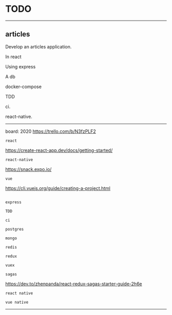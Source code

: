 # TODO

-----
## articles

Develop an articles application.

In react

Using express

A db

docker-compose

TDD

ci.

react-native.

-----

board: 2020 https://trello.com/b/N3fzPLF2

```
react
```
https://create-react-app.dev/docs/getting-started/

```
react-native
```
https://snack.expo.io/
```
vue
```
https://cli.vuejs.org/guide/creating-a-project.html
```

express

TDD

ci

postgres

mongo

redis

redux

vuex

sagas
```
https://dev.to/zhenpanda/react-redux-sagas-starter-guide-2h6e
```
react native

vue native
```
-----

